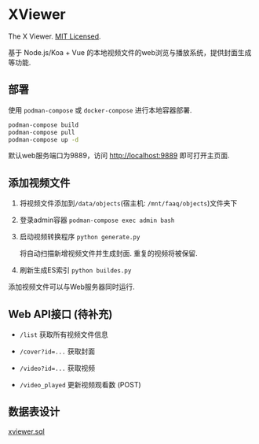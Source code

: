 # XViewer

The X Viewer. [MIT Licensed](LICENSE).

基于 Node.js/Koa + Vue 的本地视频文件的web浏览与播放系统，提供封面生成等功能.

## 部署

使用 `podman-compose` 或 `docker-compose` 进行本地容器部署.

```bash
podman-compose build
podman-compose pull
podman-compose up -d
```

默认web服务端口为9889，访问 [http://localhost:9889](http://localhost:9889) 即可打开主页面.

## 添加视频文件

1. 将视频文件添加到`/data/objects`(宿主机: `/mnt/faaq/objects`)文件夹下

2. 登录admin容器 `podman-compose exec admin bash`

3. 启动视频转换程序 `python generate.py`
    
    将自动扫描新增视频文件并生成封面. 重复的视频将被保留.

4. 刷新生成ES索引 `python buildes.py`

添加视频文件可以与Web服务器同时运行.

## Web API接口 (待补充)

- `/list` 获取所有视频文件信息

- `/cover?id=...` 获取封面

- `/video?id=...` 获取视频

- `/video_played` 更新视频观看数 (POST)

## 数据表设计

[xviewer.sql](design/xviewer.sql)

